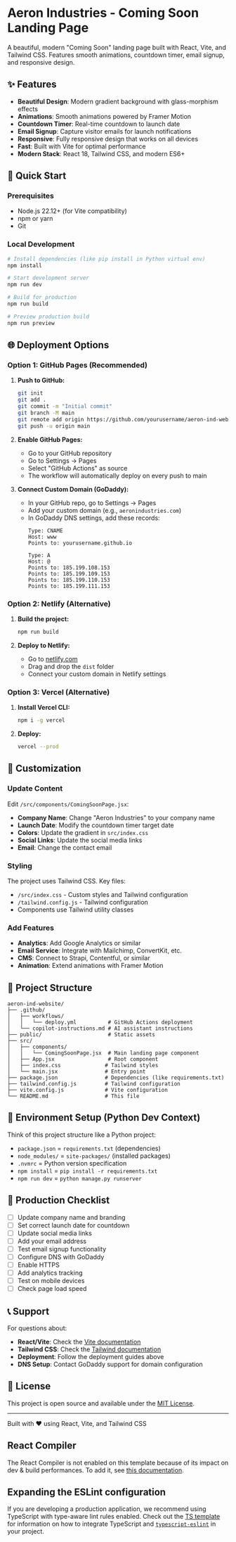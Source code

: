 # Aeron Industries - Coming Soon Landing Page

A beautiful, modern "Coming Soon" landing page built with React, Vite, and Tailwind CSS. Features smooth animations, countdown timer, email signup, and responsive design.

## ✨ Features

- **Beautiful Design**: Modern gradient background with glass-morphism effects
- **Animations**: Smooth animations powered by Framer Motion
- **Countdown Timer**: Real-time countdown to launch date
- **Email Signup**: Capture visitor emails for launch notifications
- **Responsive**: Fully responsive design that works on all devices
- **Fast**: Built with Vite for optimal performance
- **Modern Stack**: React 18, Tailwind CSS, and modern ES6+

## 🚀 Quick Start

### Prerequisites

- Node.js 22.12+ (for Vite compatibility)
- npm or yarn
- Git

### Local Development

```bash
# Install dependencies (like pip install in Python virtual env)
npm install

# Start development server
npm run dev

# Build for production
npm run build

# Preview production build
npm run preview
```

## 🌐 Deployment Options

### Option 1: GitHub Pages (Recommended)

1. **Push to GitHub:**
   ```bash
   git init
   git add .
   git commit -m "Initial commit"
   git branch -M main
   git remote add origin https://github.com/yourusername/aeron-ind-website.git
   git push -u origin main
   ```

2. **Enable GitHub Pages:**
   - Go to your GitHub repository
   - Go to Settings → Pages
   - Select "GitHub Actions" as source
   - The workflow will automatically deploy on every push to main

3. **Connect Custom Domain (GoDaddy):**
   - In your GitHub repo, go to Settings → Pages
   - Add your custom domain (e.g., `aeronindustries.com`)
   - In GoDaddy DNS settings, add these records:
     ```
     Type: CNAME
     Host: www
     Points to: yourusername.github.io
     
     Type: A
     Host: @
     Points to: 185.199.108.153
     Points to: 185.199.109.153
     Points to: 185.199.110.153
     Points to: 185.199.111.153
     ```

### Option 2: Netlify (Alternative)

1. **Build the project:**
   ```bash
   npm run build
   ```

2. **Deploy to Netlify:**
   - Go to [netlify.com](https://netlify.com)
   - Drag and drop the `dist` folder
   - Connect your custom domain in Netlify settings

### Option 3: Vercel (Alternative)

1. **Install Vercel CLI:**
   ```bash
   npm i -g vercel
   ```

2. **Deploy:**
   ```bash
   vercel --prod
   ```

## 🎨 Customization

### Update Content

Edit `/src/components/ComingSoonPage.jsx`:

- **Company Name**: Change "Aeron Industries" to your company name
- **Launch Date**: Modify the countdown timer target date
- **Colors**: Update the gradient in `src/index.css`
- **Social Links**: Update the social media links
- **Email**: Change the contact email

### Styling

The project uses Tailwind CSS. Key files:
- `/src/index.css` - Custom styles and Tailwind configuration
- `/tailwind.config.js` - Tailwind configuration
- Components use Tailwind utility classes

### Add Features

- **Analytics**: Add Google Analytics or similar
- **Email Service**: Integrate with Mailchimp, ConvertKit, etc.
- **CMS**: Connect to Strapi, Contentful, or similar
- **Animation**: Extend animations with Framer Motion

## 📁 Project Structure

```
aeron-ind-website/
├── .github/
│   ├── workflows/
│   │   └── deploy.yml          # GitHub Actions deployment
│   └── copilot-instructions.md # AI assistant instructions
├── public/                     # Static assets
├── src/
│   ├── components/
│   │   └── ComingSoonPage.jsx  # Main landing page component
│   ├── App.jsx                 # Root component
│   ├── index.css              # Tailwind styles
│   └── main.jsx               # Entry point
├── package.json               # Dependencies (like requirements.txt)
├── tailwind.config.js         # Tailwind configuration
├── vite.config.js             # Vite configuration
└── README.md                  # This file
```

## 🔧 Environment Setup (Python Dev Context)

Think of this project structure like a Python project:

- `package.json` = `requirements.txt` (dependencies)
- `node_modules/` = `site-packages/` (installed packages)
- `.nvmrc` = Python version specification
- `npm install` = `pip install -r requirements.txt`
- `npm run dev` = `python manage.py runserver`

## 🚀 Production Checklist

- [ ] Update company name and branding
- [ ] Set correct launch date for countdown
- [ ] Update social media links
- [ ] Add your email address
- [ ] Test email signup functionality
- [ ] Configure DNS with GoDaddy
- [ ] Enable HTTPS
- [ ] Add analytics tracking
- [ ] Test on mobile devices
- [ ] Check page load speed

## 📞 Support

For questions about:
- **React/Vite**: Check the [Vite documentation](https://vitejs.dev/)
- **Tailwind CSS**: Check the [Tailwind documentation](https://tailwindcss.com/)
- **Deployment**: Follow the deployment guides above
- **DNS Setup**: Contact GoDaddy support for domain configuration

## 📄 License

This project is open source and available under the [MIT License](LICENSE).

---

Built with ❤️ using React, Vite, and Tailwind CSS

## React Compiler

The React Compiler is not enabled on this template because of its impact on dev & build performances. To add it, see [this documentation](https://react.dev/learn/react-compiler/installation).

## Expanding the ESLint configuration

If you are developing a production application, we recommend using TypeScript with type-aware lint rules enabled. Check out the [TS template](https://github.com/vitejs/vite/tree/main/packages/create-vite/template-react-ts) for information on how to integrate TypeScript and [`typescript-eslint`](https://typescript-eslint.io) in your project.
